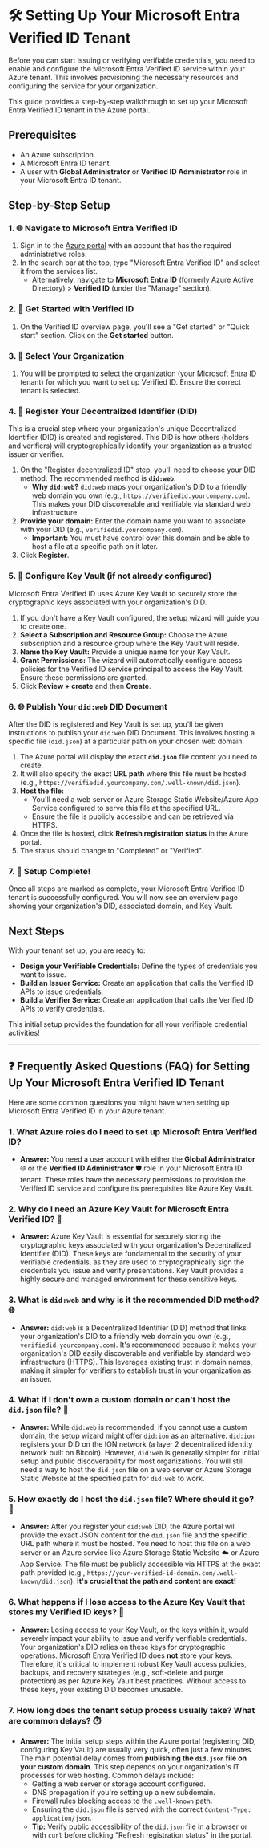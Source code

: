 # 🛠️ Setting Up Your Microsoft Entra Verified ID Tenant

Before you can start issuing or verifying verifiable credentials, you need to enable and configure the Microsoft Entra Verified ID service within your Azure tenant. This involves provisioning the necessary resources and configuring the service for your organization.

This guide provides a step-by-step walkthrough to set up your Microsoft Entra Verified ID tenant in the Azure portal.

## Prerequisites

* An Azure subscription.
* A Microsoft Entra ID tenant.
* A user with **Global Administrator** or **Verified ID Administrator** role in your Microsoft Entra ID tenant.

## Step-by-Step Setup

### 1. 🌐 Navigate to Microsoft Entra Verified ID

1.  Sign in to the [Azure portal](https://portal.azure.com/) with an account that has the required administrative roles.
2.  In the search bar at the top, type "Microsoft Entra Verified ID" and select it from the services list.
    * Alternatively, navigate to **Microsoft Entra ID** (formerly Azure Active Directory) > **Verified ID** (under the "Manage" section).

### 2. 🚀 Get Started with Verified ID

1.  On the Verified ID overview page, you'll see a "Get started" or "Quick start" section. Click on the **Get started** button.

### 3. 📄 Select Your Organization

1.  You will be prompted to select the organization (your Microsoft Entra ID tenant) for which you want to set up Verified ID. Ensure the correct tenant is selected.

### 4. 🔗 Register Your Decentralized Identifier (DID)

This is a crucial step where your organization's unique Decentralized Identifier (DID) is created and registered. This DID is how others (holders and verifiers) will cryptographically identify your organization as a trusted issuer or verifier.

1.  On the "Register decentralized ID" step, you'll need to choose your DID method. The recommended method is **`did:web`**.
    * **Why `did:web`?** `did:web` maps your organization's DID to a friendly web domain you own (e.g., `https://verifiedid.yourcompany.com`). This makes your DID discoverable and verifiable via standard web infrastructure.
2.  **Provide your domain:** Enter the domain name you want to associate with your DID (e.g., `verifiedid.yourcompany.com`).
    * **Important:** You must have control over this domain and be able to host a file at a specific path on it later.
3.  Click **Register**.

### 5. 🔑 Configure Key Vault (if not already configured)

Microsoft Entra Verified ID uses Azure Key Vault to securely store the cryptographic keys associated with your organization's DID.

1.  If you don't have a Key Vault configured, the setup wizard will guide you to create one.
2.  **Select a Subscription and Resource Group:** Choose the Azure subscription and a resource group where the Key Vault will reside.
3.  **Name the Key Vault:** Provide a unique name for your Key Vault.
4.  **Grant Permissions:** The wizard will automatically configure access policies for the Verified ID service principal to access the Key Vault. Ensure these permissions are granted.
5.  Click **Review + create** and then **Create**.

### 6. 🌐 Publish Your `did:web` DID Document

After the DID is registered and Key Vault is set up, you'll be given instructions to publish your `did:web` DID Document. This involves hosting a specific file (`did.json`) at a particular path on your chosen web domain.

1.  The Azure portal will display the exact **`did.json`** file content you need to create.
2.  It will also specify the exact **URL path** where this file must be hosted (e.g., `https://verifiedid.yourcompany.com/.well-known/did.json`).
3.  **Host the file:**
    * You'll need a web server or Azure Storage Static Website/Azure App Service configured to serve this file at the specified URL.
    * Ensure the file is publicly accessible and can be retrieved via HTTPS.
4.  Once the file is hosted, click **Refresh registration status** in the Azure portal.
5.  The status should change to "Completed" or "Verified".

### 7. 🎉 Setup Complete!

Once all steps are marked as complete, your Microsoft Entra Verified ID tenant is successfully configured. You will now see an overview page showing your organization's DID, associated domain, and Key Vault.

## Next Steps

With your tenant set up, you are ready to:

* **Design your Verifiable Credentials:** Define the types of credentials you want to issue.
* **Build an Issuer Service:** Create an application that calls the Verified ID APIs to issue credentials.
* **Build a Verifier Service:** Create an application that calls the Verified ID APIs to verify credentials.

This initial setup provides the foundation for all your verifiable credential activities!

---

## ❓ Frequently Asked Questions (FAQ) for Setting Up Your Microsoft Entra Verified ID Tenant

Here are some common questions you might have when setting up Microsoft Entra Verified ID in your Azure tenant.

### 1. What Azure roles do I need to set up Microsoft Entra Verified ID?

* **Answer:** You need a user account with either the **Global Administrator** 🌐 or the **Verified ID Administrator** 🛡️ role in your Microsoft Entra ID tenant. These roles have the necessary permissions to provision the Verified ID service and configure its prerequisites like Azure Key Vault.

### 2. Why do I need an Azure Key Vault for Microsoft Entra Verified ID? 🔑

* **Answer:** Azure Key Vault is essential for securely storing the cryptographic keys associated with your organization's Decentralized Identifier (DID). These keys are fundamental to the security of your verifiable credentials, as they are used to cryptographically sign the credentials you issue and verify presentations. Key Vault provides a highly secure and managed environment for these sensitive keys.

### 3. What is `did:web` and why is it the recommended DID method? 🌐

* **Answer:** `did:web` is a Decentralized Identifier (DID) method that links your organization's DID to a friendly web domain you own (e.g., `verifiedid.yourcompany.com`). It's recommended because it makes your organization's DID easily discoverable and verifiable by standard web infrastructure (HTTPS). This leverages existing trust in domain names, making it simpler for verifiers to establish trust in your organization as an issuer.

### 4. What if I don't own a custom domain or can't host the `did.json` file? 🤔

* **Answer:** While `did:web` is recommended, if you cannot use a custom domain, the setup wizard might offer `did:ion` as an alternative. `did:ion` registers your DID on the ION network (a layer 2 decentralized identity network built on Bitcoin). However, `did:web` is generally simpler for initial setup and public discoverability for most organizations. You will still need a way to host the `did.json` file on a web server or Azure Storage Static Website at the specified path for `did:web` to work.

### 5. How exactly do I host the `did.json` file? Where should it go? 📂

* **Answer:** After you register your `did:web` DID, the Azure portal will provide the exact JSON content for the `did.json` file and the specific URL path where it must be hosted. You need to host this file on a web server or an Azure service like Azure Storage Static Website ☁️ or Azure App Service. The file must be publicly accessible via HTTPS at the exact path provided (e.g., `https://your-verified-id-domain.com/.well-known/did.json`). **It's crucial that the path and content are exact!**

### 6. What happens if I lose access to the Azure Key Vault that stores my Verified ID keys? 🚨

* **Answer:** Losing access to your Key Vault, or the keys within it, would severely impact your ability to issue and verify verifiable credentials. Your organization's DID relies on these keys for cryptographic operations. Microsoft Entra Verified ID does **not** store your keys. Therefore, it's critical to implement robust Key Vault access policies, backups, and recovery strategies (e.g., soft-delete and purge protection) as per Azure Key Vault best practices. Without access to these keys, your existing DID becomes unusable.

### 7. How long does the tenant setup process usually take? What are common delays? ⏱️

* **Answer:** The initial setup steps within the Azure portal (registering DID, configuring Key Vault) are usually very quick, often just a few minutes. The main potential delay comes from **publishing the `did.json` file on your custom domain**. This step depends on your organization's IT processes for web hosting. Common delays include:
    * Getting a web server or storage account configured.
    * DNS propagation if you're setting up a new subdomain.
    * Firewall rules blocking access to the `.well-known` path.
    * Ensuring the `did.json` file is served with the correct `Content-Type: application/json`.
    * **Tip:** Verify public accessibility of the `did.json` file in a browser or with `curl` before clicking "Refresh registration status" in the portal.
